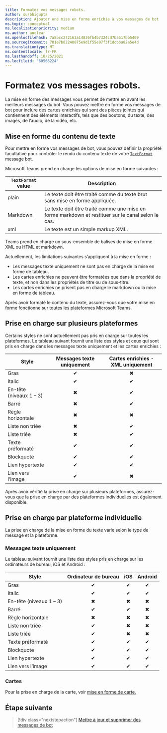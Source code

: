 ```yaml
---
title: Formatez vos messages robots.
author: surbhigupta
description: Ajouter une mise en forme enrichie à vos messages de bot
ms.topic: conceptual
ms.localizationpriority: medium
ms.author: anclear
ms.openlocfilehash: 7a8bcc272163a14836fb4b7324cd7ba617bb5409
ms.sourcegitcommit: 781e7b82240075e9d1f55e97f3f1dcbba82a5e4d
ms.translationtype: MT
ms.contentlocale: fr-FR
ms.lasthandoff: 10/25/2021
ms.locfileid: "60566224"
---
```

# <a name="format-your-bot-messages"></a>Formatez vos messages robots.

La mise en forme des messages vous permet de mettre en avant les meilleurs messages du bot. Vous pouvez mettre en forme vos messages de bot pour inclure des cartes enrichies qui sont des pièces jointes qui contiennent des éléments interactifs, tels que des boutons, du texte, des images, de l’audio, de la vidéo, etc.

## <a name="format-text-content"></a>Mise en forme du contenu de texte

Pour mettre en forme vos messages de bot, vous pouvez définir la propriété facultative pour contrôler le rendu du contenu texte de votre [`TextFormat`](/bot-framework/dotnet/bot-builder-dotnet-create-messages#customizing-a-message) message bot.

Microsoft Teams prend en charge les options de mise en forme suivantes :

| `TextFormat` value | Description |
| --- | --- |
| plain | Le texte doit être traité comme du texte brut sans mise en forme appliquée.|
| Markdown | Le texte doit être traité comme une mise en forme markdown et restituer sur le canal selon le cas. |
| xml | Le texte est un simple markup XML. |

Teams prend en charge un sous-ensemble de balises de mise en forme XML ou HTML et markdown.

Actuellement, les limitations suivantes s’appliquent à la mise en forme :

* Les messages texte uniquement ne sont pas en charge de la mise en forme de tableau.
* Les cartes enrichies ne peuvent être formatées que dans la propriété de texte, et non dans les propriétés de titre ou de sous-titre.
* Les cartes enrichies ne prisent pas en charge le markdown ou la mise en forme de tableau.

Après avoir formaté le contenu du texte, assurez-vous que votre mise en forme fonctionne sur toutes les plateformes Microsoft Teams.

## <a name="cross-platform-support"></a>Prise en charge sur plusieurs plateformes

Certains styles ne sont actuellement pas pris en charge sur toutes les plateformes. Le tableau suivant fournit une liste des styles et ceux qui sont pris en charge dans les messages texte uniquement et les cartes enrichies :

| Style                     | Messages texte uniquement | Cartes enrichies - XML uniquement |
| ---                       | :---: | :---: |
| Gras                      | ✔ | ✖ |
| Italic                    | ✔ | ✔ |
| En-tête (niveaux 1 &ndash; 3) | ✖ | ✔ |
| Barré             | ✖ | ✔ |
| Règle horizontale           | ✖ | ✖ |
| Liste non triée            | ✖ | ✔ |
| Liste triée              | ✖ | ✔ |
| Texte préformaté         | ✔ | ✔ |
| Blockquote                | ✔ | ✔ |
| Lien hypertexte                 | ✔ | ✔ |
| Lien vers l’image                | ✔ | ✖ |

Après avoir vérifié la prise en charge sur plusieurs plateformes, assurez-vous que la prise en charge par des plateformes individuelles est également disponible.

## <a name="support-by-individual-platform"></a>Prise en charge par plateforme individuelle

La prise en charge de la mise en forme du texte varie selon le type de message et la plateforme.

### <a name="text-only-messages"></a>Messages texte uniquement

Le tableau suivant fournit une liste des styles pris en charge sur les ordinateurs de bureau, iOS et Android :

| Style                     | Ordinateur de bureau | iOS | Android |
| ---                       | :---: | :---: | :---: |
| Gras                      | ✔ | ✔ | ✔ |
| Italic                    | ✔ | ✔ | ✔ |
| En-tête (niveaux 1 &ndash; 3) | ✖ | ✖ | ✖ |
| Barré             | ✔ | ✔ | ✖ |
| Règle horizontale           | ✖ | ✖ | ✖ |
| Liste non triée            | ✔ | ✖ | ✖ |
| Liste triée              | ✔ | ✖ | ✖ |
| Texte préformaté         | ✔ | ✔ | ✔ |
| Blockquote                | ✔ | ✔ | ✔ |
| Lien hypertexte                 | ✔ | ✔ | ✔ |
| Lien vers l’image                | ✔ | ✔ | ✔ |

### <a name="cards"></a>Cartes

Pour la prise en charge de la carte, voir [mise en forme de carte.](~/task-modules-and-cards/cards/cards-format.md)

## <a name="next-step"></a>Étape suivante

> [!div class="nextstepaction"]
> [Mettre à jour et supprimer des messages de bot](~/bots/how-to/update-and-delete-bot-messages.md)
